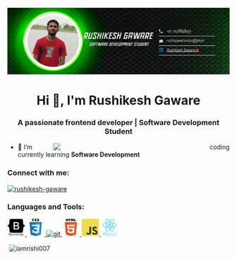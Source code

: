 ![logo](https://github.com/iamrishi007/iamrishi007/blob/main/Blue%20Geometric%20Technology%20LinkedIn%20Banner.png)
<h1 align="center">Hi 👋, I'm Rushikesh Gaware</h1>
<h3 align="center">A passionate frontend developer | Software Development Student</h3>

<p align="right"><img align="right" alt="coding" width="400" src="https://user-images.githubusercontent.com/55389276/140866485-8fb1c876-9a8f-4d6a-98dc-08c4981eaf70.gif"> </p>

- 🌱 I’m currently learning **Software Development**

<h3 align="left">Connect with me:</h3>
<p align="left">
          <a href="https://www.linkedin.com/in/rushikesh-gaware%F0%9F%8D%8E-16a125241/" target="blank"><img align="center"
                              src="https://raw.githubusercontent.com/rahuldkjain/github-profile-readme-generator/master/src/images/icons/Social/linked-in-alt.svg"
                              alt="rushikesh-gaware" height="30" width="40" /></a>
</p>

<h3 align="left">Languages and Tools:</h3>
<p align="left"> <a href="https://getbootstrap.com" target="_blank" rel="noreferrer"> <img
                              src="https://raw.githubusercontent.com/devicons/devicon/master/icons/bootstrap/bootstrap-plain-wordmark.svg"
                              alt="bootstrap" width="40" height="40" /> </a> <a href="https://www.w3schools.com/css/"
                    target="_blank" rel="noreferrer"> <img
                              src="https://raw.githubusercontent.com/devicons/devicon/master/icons/css3/css3-original-wordmark.svg"
                              alt="css3" width="40" height="40" /> </a> <a href="https://git-scm.com/" target="_blank"
                    rel="noreferrer"> <img src="https://www.vectorlogo.zone/logos/git-scm/git-scm-icon.svg" alt="git"
                              width="40" height="40" /> </a> <a href="https://www.w3.org/html/" target="_blank"
                    rel="noreferrer"> <img
                              src="https://raw.githubusercontent.com/devicons/devicon/master/icons/html5/html5-original-wordmark.svg"
                              alt="html5" width="40" height="40" /> </a> <a
                    href="https://developer.mozilla.org/en-US/docs/Web/JavaScript" target="_blank" rel="noreferrer">
                    <img src="https://raw.githubusercontent.com/devicons/devicon/master/icons/javascript/javascript-original.svg"
                              alt="javascript" width="40" height="40" /> </a> <a href="https://reactjs.org/"
                    target="_blank" rel="noreferrer"> <img
                              src="https://raw.githubusercontent.com/devicons/devicon/master/icons/react/react-original-wordmark.svg"
                              alt="react" width="40" height="40" /> </a> </p>

<p>&nbsp;<img align="center"
                    src="https://github-readme-stats.vercel.app/api?username=iamrishi007&show_icons=true&locale=en"
                    alt="iamrishi007" /></p>
